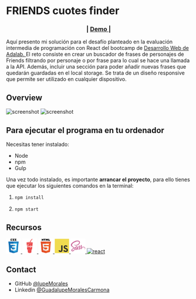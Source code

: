# FRIENDS cuotes finder


<div align="center">
  <h3>
     <span> | </span>
    <a href="https://lupemorales.github.io/friends-cuotes/">
      Demo
    </a>
    <span> | </span>
  
  </h3>
</div>

<p>Aquí presento mi solución para el desafío planteado en la evaluación intermedia de programación con React del bootcamp de <a href="https://adalab.es/bootcamp-programacion/"> Desarrollo Web de Adalab. </a>   
El reto consiste en crear un buscador de frases de personajes de Friends filtrando por personaje o por frase para lo cual se hace una llamada a la API. Además, incluir una sección para poder añadir nuevas frases que quedarán guardadas en el local storage.   
Se trata de un diseño responsive que permite ser utilizado en cualquier dispositivo.</p>


## Overview

![screenshot](./images/mobile_view.png)
![screenshot](./images/desktop_view.png)

## Para ejecutar el programa en tu ordenador

Necesitas tener instalado: 
- Node
- npm
- Gulp

Una vez todo instalado, es importante **arrancar el proyecto**, para ello tienes que ejecutar los siguientes comandos en la terminal:

1. ```bash
   npm install
   ```
2. ```bash
   npm start
   ```


## Recursos

<p align="left"> <a href="https://www.w3schools.com/css/" target="_blank"> <img src="https://raw.githubusercontent.com/devicons/devicon/master/icons/css3/css3-original-wordmark.svg" alt="css3" width="40" height="40"/> </a> <a href="https://gulpjs.com" target="_blank"> <img src="https://raw.githubusercontent.com/devicons/devicon/master/icons/gulp/gulp-plain.svg" alt="gulp" width="40" height="40"/> </a> <a href="https://www.w3.org/html/" target="_blank"> <img src="https://raw.githubusercontent.com/devicons/devicon/master/icons/html5/html5-original-wordmark.svg" alt="html5" width="40" height="40"/> </a> <a href="https://developer.mozilla.org/en-US/docs/Web/JavaScript" target="_blank"> <img src="https://raw.githubusercontent.com/devicons/devicon/master/icons/javascript/javascript-original.svg" alt="javascript" width="40" height="40"/> </a>  <a href="https://sass-lang.com" target="_blank"> <img src="https://raw.githubusercontent.com/devicons/devicon/master/icons/sass/sass-original.svg" alt="sass" width="40" height="40"/> </a>  
 <a href="https://reactjs.org/" target="_blank"> <img src="https://upload.wikimedia.org/wikipedia/commons/thumb/a/a7/React-icon.svg/2300px-React-icon.svg.png" alt="react" width="40" height="40"/> </a> </p>


## Contact

- GitHub [@lupeMorales](https://github.com/lupeMorales)
- Linkedin [@GuadalupeMoralesCarmona](https://linkedin.com/in/guadalupe-morales-carmona-817245226/)

